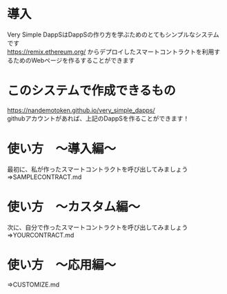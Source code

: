 # 導入
Very Simple DappSはDappSの作り方を学ぶためのとてもシンプルなシステムです  
https://remix.ethereum.org/ からデプロイしたスマートコントラクトを利用するためのWebページを作るすることができます

# このシステムで作成できるもの
https://nandemotoken.github.io/very_simple_dapps/  
githubアカウントがあれば、上記のDappSを作ることができます！



# 使い方　～導入編～
最初に、私が作ったスマートコントラクトを呼び出してみましょう
⇒SAMPLECONTRACT.md

# 使い方　～カスタム編～
次に、自分で作ったスマートコントラクトを呼び出してみましょう
⇒YOURCONTRACT.md

# 使い方　～応用編～
⇒CUSTOMIZE.md


